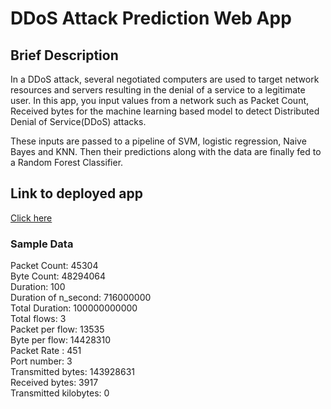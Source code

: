 # DDoS Attack Prediction Web App

## Brief Description
In a DDoS attack, several negotiated computers are used to target network resources and servers resulting in the denial of a service to a legitimate user. In this app, 
you input values from a network such as Packet Count, Received bytes for the machine learning based model to detect Distributed Denial of Service(DDoS) attacks.

These inputs are passed to a pipeline of SVM, logistic regression, Naive Bayes and KNN. Then their predictions along with the data are finally fed to a Random Forest Classifier.

## Link to deployed app
[Click here](https://marktlite-ddos-ml-classifier-streamlit-app-y78xa8.streamlitapp.com/)

### Sample Data
Packet Count: 45304 <br>
Byte Count: 48294064 <br>
Duration: 100 <br>
Duration of n_second: 716000000 <br>
Total Duration: 100000000000 <br>
Total flows: 3 <br>
Packet per flow: 13535 <br>
Byte per flow: 14428310 <br>
Packet Rate : 451 <br>
Port number: 3 <br>
Transmitted bytes: 143928631 <br>
Received bytes: 3917 <br>
Transmitted kilobytes: 0 <br>

